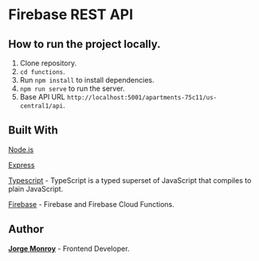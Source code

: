 # Firebase REST API

## How to run the project locally.

1. Clone repository.
1. `cd functions`.
1. Run `npm install` to install dependencies.
1. `npm run serve` to run the server.
1. Base API URL `http://localhost:5001/apartments-75c11/us-central1/api`.

## Built With

[Node.js](https://nodejs.org/)

[Express](https://expressjs.com/)

[Typescript](https://www.typescriptlang.org/) - TypeScript is a typed superset of JavaScript that compiles to plain JavaScript.

[Firebase](https://firebase.google.com/) - Firebase and Firebase Cloud Functions.

## Author

[**Jorge Monroy**](https://github.com/jlmonroy13) - Frontend Developer.
